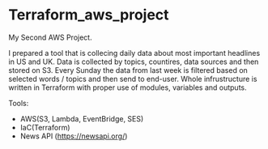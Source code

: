 # Terraform_aws_project

My Second AWS Project.

I prepared a tool that is collecing daily data about most important headlines in US and UK.
Data is collected by topics, countires, data sources and then stored on S3.
Every Sunday the data from last week is filtered based on selected words / topics and then send to end-user.
Whole infrustructure is written in Terraform with proper use of modules, variables and outputs.

Tools: 
- AWS(S3, Lambda, EventBridge, SES)
- IaC(Terraform)
- News API (https://newsapi.org/)
